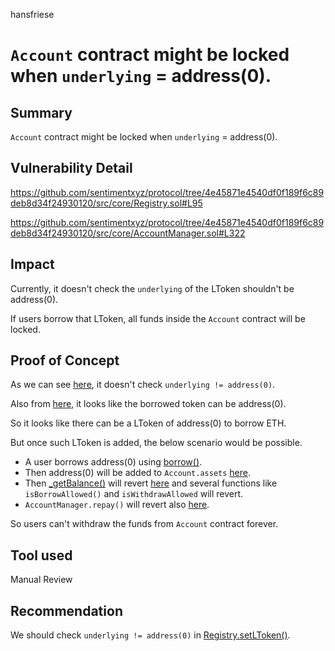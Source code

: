 hansfriese
# `Account` contract might be locked when `underlying` = address(0).

## Summary
`Account` contract might be locked when `underlying` = address(0).


## Vulnerability Detail
https://github.com/sentimentxyz/protocol/tree/4e45871e4540df0f189f6c89deb8d34f24930120/src/core/Registry.sol#L95

https://github.com/sentimentxyz/protocol/tree/4e45871e4540df0f189f6c89deb8d34f24930120/src/core/AccountManager.sol#L322


## Impact
Currently, it doesn't check the `underlying` of the LToken shouldn't be address(0).

If users borrow that LToken, all funds inside the `Account` contract will be locked.


## Proof of Concept
As we can see [here](https://github.com/sentimentxyz/protocol/tree/4e45871e4540df0f189f6c89deb8d34f24930120/src/core/Registry.sol#L95), it doesn't check `underlying != address(0)`.

Also from [here](https://github.com/sentimentxyz/protocol/tree/4e45871e4540df0f189f6c89deb8d34f24930120/src/core/AccountManager.sol#L322), it looks like the borrowed token can be address(0).

So it looks like there can be a LToken of address(0) to borrow ETH.

But once such LToken is added, the below scenario would be possible.

- A user borrows address(0) using [borrow()](https://github.com/sentimentxyz/protocol/tree/4e45871e4540df0f189f6c89deb8d34f24930120/src/core/AccountManager.sol#L203).
- Then address(0) will be added to `Account.assets` [here](https://github.com/sentimentxyz/protocol/tree/4e45871e4540df0f189f6c89deb8d34f24930120/src/core/AccountManager.sol#L212-L213).
- Then [_getBalance()](https://github.com/sentimentxyz/protocol/tree/4e45871e4540df0f189f6c89deb8d34f24930120/src/core/RiskEngine.sol#L150) will revert [here](https://github.com/sentimentxyz/protocol/tree/4e45871e4540df0f189f6c89deb8d34f24930120/src/core/RiskEngine.sol#L157) and several functions like `isBorrowAllowed()` and `isWithdrawAllowed` will revert.
- `AccountManager.repay()` will revert also [here](https://github.com/sentimentxyz/protocol/tree/4e45871e4540df0f189f6c89deb8d34f24930120/src/core/AccountManager.sol#L239-L240).

So users can't withdraw the funds from `Account` contract forever.


## Tool used
Manual Review


## Recommendation
We should check `underlying != address(0)` in [Registry.setLToken()](https://github.com/sentimentxyz/protocol/tree/4e45871e4540df0f189f6c89deb8d34f24930120/src/core/Registry.sol#L95).